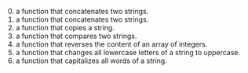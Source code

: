 0. a function that concatenates two strings.
1. a function that concatenates two strings.
2. a function that copies a string.
3. a function that compares two strings.
4.  a function that reverses the content of an array of integers.
5.  a function that changes all lowercase letters of a string to uppercase.
6. a function that capitalizes all words of a string.
